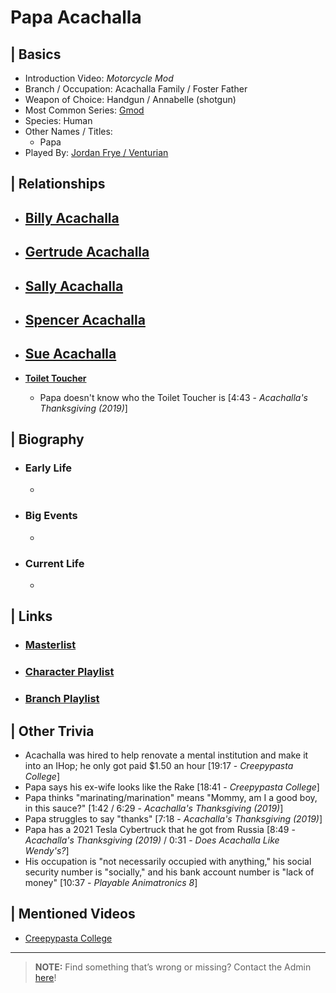 # Papa Acachalla  


## | Basics  
- Introduction Video: *Motorcycle Mod*  
- Branch / Occupation: Acachalla Family / Foster Father  
- Weapon of Choice: Handgun / Annabelle \(shotgun)  
- Most Common Series: [Gmod](6.Series/Gmod.html)  
- Species: Human  
- Other Names / Titles:   
  - Papa  
- Played By: [Jordan Frye / Venturian](3.Siblings/3.1.Jordan-Frye-Venturian.html)  


## | Relationships  
- [**Billy Acachalla**]()  
  - 

- [**Gertrude Acachalla**]()  
  - 

- [**Sally Acachalla**]()  
  - 

- [**Spencer Acachalla**]()  
  - 

- [**Sue Acachalla**]()  
  - 

- [**Toilet Toucher**](5.Characters/Toilet_Toucher.html)
  - Papa doesn't know who the Toilet Toucher is [4:43 - *Acachalla's Thanksgiving (2019)*]


## | Biography  
- ### Early Life  
  -   
- ### Big Events  
  -   
- ### Current Life  
  -   

 
## | Links  
- ### [Masterlist]()  
- ### [Character Playlist]()  
- ### [Branch Playlist]()  


## | Other Trivia  
- Acachalla was hired to help renovate a mental institution and make it into an IHop; he only got paid $1.50 an hour \[19:17 - *Creepypasta College*]
- Papa says his ex-wife looks like the Rake \[18:41 - *Creepypasta College*]
- Papa thinks "marinating/marination" means "Mommy, am I a good boy, in this sauce?" [1:42 / 6:29 - *Acachalla's Thanksgiving (2019)*]
- Papa struggles to say "thanks" [7:18 - *Acachalla's Thanksgiving (2019)*]
- Papa has a 2021 Tesla Cybertruck that he got from Russia [8:49 - *Acachalla's Thanksgiving (2019)* / 0:31 - *Does Acachalla Like Wendy's?*]
- His occupation is "not necessarily occupied with anything," his social security number is "socially," and his bank account number is "lack of money" [10:37 - *Playable Animatronics 8*]

## | Mentioned Videos
- [Creepypasta College](https://youtu.be/TyTM5NU8jKY)

----

> **NOTE:** Find something that’s wrong or missing? Contact the Admin [here](chapter_2.html)!